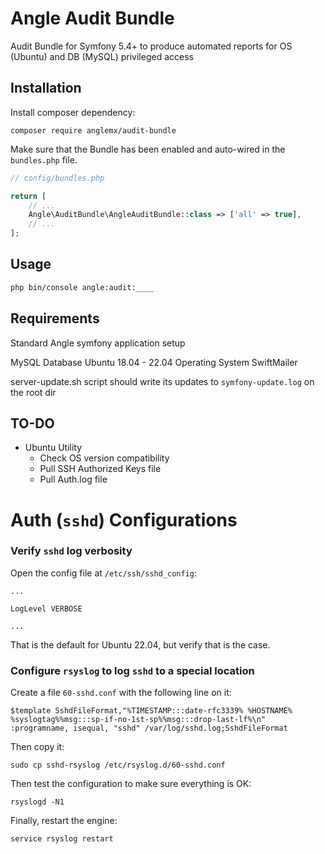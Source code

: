 # Angle Audit Bundle
Audit Bundle for Symfony 5.4+ to produce automated reports for OS (Ubuntu) and DB (MySQL) privileged access

## Installation
Install composer dependency:

```
composer require anglemx/audit-bundle
```

Make sure that the Bundle has been enabled and auto-wired in the `bundles.php` file.

```php
// config/bundles.php

return [
    // ...
    Angle\AuditBundle\AngleAuditBundle::class => ['all' => true],
    // ...
];
```

## Usage
```bash
php bin/console angle:audit:____
```


## Requirements
Standard Angle symfony application setup

MySQL Database
Ubuntu 18.04 - 22.04 Operating System
SwiftMailer


server-update.sh script should write its updates to `symfony-update.log` on the root dir

## TO-DO
- Ubuntu Utility
  - Check OS version compatibility
  - Pull SSH Authorized Keys file
  - Pull Auth.log file


# Auth (`sshd`) Configurations
### Verify `sshd` log verbosity
Open the config file at `/etc/ssh/sshd_config`:

```
...

LogLevel VERBOSE

...
```

That is the default for Ubuntu 22.04, but verify that is the case.

### Configure `rsyslog` to log `sshd` to a special location
Create a file `60-sshd.conf` with the following line on it:

```
$template SshdFileFormat,"%TIMESTAMP:::date-rfc3339% %HOSTNAME% %syslogtag%%msg:::sp-if-no-1st-sp%%msg:::drop-last-lf%\n"
:programname, isequal, "sshd" /var/log/sshd.log;SshdFileFormat
```

Then copy it:

```
sudo cp sshd-rsyslog /etc/rsyslog.d/60-sshd.conf
```

Then test the configuration to make sure everything is OK:

```
rsyslogd -N1
```


Finally, restart the engine:

```
service rsyslog restart
```
